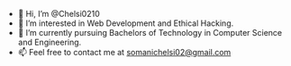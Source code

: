 - 👋 Hi, I’m @Chelsi0210
- 👀 I’m interested in Web Development and Ethical Hacking.
- 🌱 I’m currently pursuing Bachelors of Technology in Computer Science and Engineering.
- 📫 Feel free to contact me at somanichelsi02@gmail.com

<!---
Chelsi0210/Chelsi0210 is a ✨ special ✨ repository because its `README.md` (this file) appears on your GitHub profile.
You can click the Preview link to take a look at your changes.
--->
